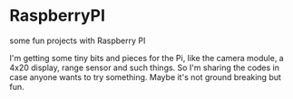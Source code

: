 # RaspberryPI
some fun projects with Raspberry PI

I'm getting some tiny bits and pieces for the Pi, like the camera module, a 4x20 display, range sensor and such things. 
So I'm sharing the codes in case anyone wants to try something. Maybe it's not ground breaking but fun.
